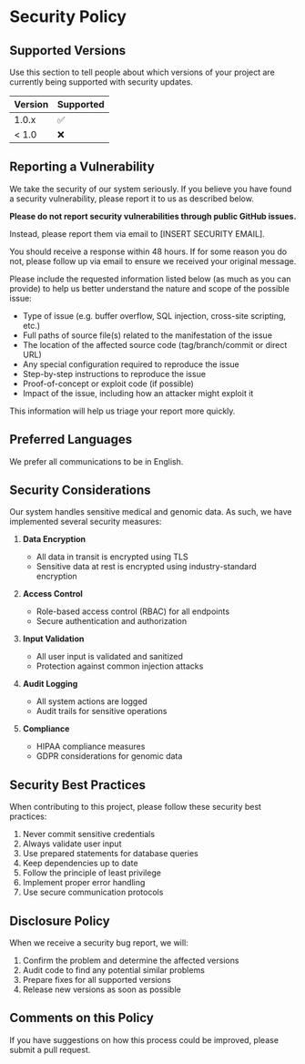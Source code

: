 # Security Policy

## Supported Versions

Use this section to tell people about which versions of your project are
currently being supported with security updates.

| Version | Supported          |
| ------- | ------------------ |
| 1.0.x   | :white_check_mark: |
| < 1.0   | :x:                |

## Reporting a Vulnerability

We take the security of our system seriously. If you believe you have found a security vulnerability, please report it to us as described below.

**Please do not report security vulnerabilities through public GitHub issues.**

Instead, please report them via email to [INSERT SECURITY EMAIL].

You should receive a response within 48 hours. If for some reason you do not, please follow up via email to ensure we received your original message.

Please include the requested information listed below (as much as you can provide) to help us better understand the nature and scope of the possible issue:

* Type of issue (e.g. buffer overflow, SQL injection, cross-site scripting, etc.)
* Full paths of source file(s) related to the manifestation of the issue
* The location of the affected source code (tag/branch/commit or direct URL)
* Any special configuration required to reproduce the issue
* Step-by-step instructions to reproduce the issue
* Proof-of-concept or exploit code (if possible)
* Impact of the issue, including how an attacker might exploit it

This information will help us triage your report more quickly.

## Preferred Languages

We prefer all communications to be in English.

## Security Considerations

Our system handles sensitive medical and genomic data. As such, we have implemented several security measures:

1. **Data Encryption**
   - All data in transit is encrypted using TLS
   - Sensitive data at rest is encrypted using industry-standard encryption

2. **Access Control**
   - Role-based access control (RBAC) for all endpoints
   - Secure authentication and authorization

3. **Input Validation**
   - All user input is validated and sanitized
   - Protection against common injection attacks

4. **Audit Logging**
   - All system actions are logged
   - Audit trails for sensitive operations

5. **Compliance**
   - HIPAA compliance measures
   - GDPR considerations for genomic data

## Security Best Practices

When contributing to this project, please follow these security best practices:

1. Never commit sensitive credentials
2. Always validate user input
3. Use prepared statements for database queries
4. Keep dependencies up to date
5. Follow the principle of least privilege
6. Implement proper error handling
7. Use secure communication protocols

## Disclosure Policy

When we receive a security bug report, we will:

1. Confirm the problem and determine the affected versions
2. Audit code to find any potential similar problems
3. Prepare fixes for all supported versions
4. Release new versions as soon as possible

## Comments on this Policy

If you have suggestions on how this process could be improved, please submit a pull request.
